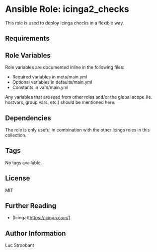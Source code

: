 # Ansible Role: icinga2\_checks

This role is used to deploy Icinga checks in a flexible way.

## Requirements


## Role Variables

Role variables are documented inline in the following files:
- Required variables in meta/main.yml
- Optional variables in defaults/main.yml
- Constants in vars/main.yml

Any variables that are read from other roles and/or the global scope
(ie. hostvars, group vars, etc.) should be mentioned here.

## Dependencies

The role is only useful in combination with the other Icinga roles in this collection.

## Tags

No tags available.

## License

MIT

## Further Reading

* (Icinga)[https://icinga.com/]

## Author Information

Luc Stroobant
